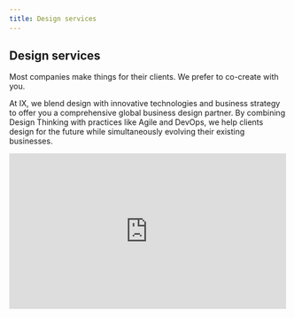 ```yaml
---
title: Design services
---
```


<grid background="gray-80">
<column lg="5">

## **Design services**

Most companies make things for their clients. We prefer to co-create with you.

At IX, we blend design with innovative technologies and business strategy to offer you a comprehensive global business design partner. By combining Design Thinking with practices like Agile and DevOps, we help clients design for the future while simultaneously evolving their existing businesses.

</column>
<column lg="9" offset_lg="2">

<iframe src="https://player.vimeo.com/video/293453905?title=0&byline=0&portrait=0?color=ff0000" width="500" height="281" frameborder="0" webkitallowfullscreen mozallowfullscreen allowfullscreen />

</column>
</grid>
<grid background="gray-10">
<column lg="10">

<p size="xl">By combining Design Thinking with practices like Agile and DevOps, we help clients design for the future while simultaneously evolving their existing businesses. Our work focuses on three foundational areas of client success.</p>

</column>
</grid>
<grid background="gray-10">
<column lg="16">

<hr>

</column>
<column lg="4">

### 01

</column>
<column lg="4">

## Creating future-shaping experiences

</column>
<column lg="7" offset_lg="4">

Customers and employees are won and lost by the quality of your experience, not by the promises you make. By blending analytics, design and development, we help you create authentic interactions that drive meaningful business impact.

</column>
<column lg="4" offset_lg="1">

> Branding and communications <br>Experience strategy & design <br>Content strategy and production

</column>
<column lg="6" offset_lg="4">

<img src="https://via.placeholder.com/800.png/ccc/ccc">

</column>
<column lg="6">

<img src="https://via.placeholder.com/800.png/ccc/ccc">

</column>
</grid>
<grid background="gray-10">
<column lg="4">

### 02

</column>
<column lg="4">

## Designing progressive digital strategies

</column>
<column lg="7" offset_lg="4">

A business strategy that fails to account for the constantly changing needs and behaviors of its customers isn’t much of a strategy at all. We forge versatile, enduring strategies by reimagining how an organization innovates, operates, and engages with its environment, employees, customers, and partners.

</column>
<column lg="4" offset_lg="1">

> Digital reinvention<br>Business and talent transformation<br>Responsive operating models

</column>
<column lg="8" offset_lg="4">

<img src="https://via.placeholder.com/800x500.png/ccc/ccc">

</column>
<column lg="4">

<img src="https://via.placeholder.com/800x450.png/ccc/ccc">

</column>
</grid>
<grid background="gray-10">
<column lg="4">

### 03

</column>
<column lg="4">

## Putting customer platforms to work

</column>
<column lg="7" offset_lg="4">

In today’s world, people expect consistent, cohesive experiences at every touchpoint. Our insight-led strategy will help you do just that, providing a full range of “Consult to Operate’” services across stores, web, mobile and support channels to help you create a seamless end-to-end experience for your clients and customers.

</column>
<column lg="4" offset_lg="1">

> Marketing operations<br>Omni-channel commerce<br>Customer relationship management (CRM)

</column>
<column lg="12" offset_lg="4">

<img src="https://via.placeholder.com/1500x700.png/ccc/ccc">

</column>
</grid>

<tile
  size="md"
  background="#E7E7E7"
  title="Learn how you can 
partner with us to build
better business."
  name="IBM iX">
<img src="images/Image_2.png" alt="Geometric shapes"/>
</tile>

<grid background="gray-10">
<column lg="8">

<h3>Keep exploring<br>our approach</h3>

</column>
<column lg="4">

![](images/Image_3.png)

<p size="sm"><br><strong>Design Philosophy</strong><br>
The beliefs behind everything we do. Design is about moving people forward, both emotionally and functionally.<br><br>
<a href="/approach/design-thinking">Learn more</a> <icon color="blue" inline="true"></icon></p>

</column>
<column lg="4">

![](images/Image_4.png)

<p size="sm"><br><strong>Design Thinking</strong><br>
Get familiar with how to apply the framework that drives how we think and work every day. <br><br><a href="/approach/design-services">Learn more</a> <icon color="blue" inline="true"></icon></p>

</column>
</grid>
